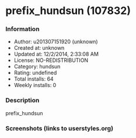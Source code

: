 # prefix_hundsun (107832)

### Information
- Author: u201307151920 (unknown)
- Created at: unknown
- Updated at: 12/2/2014, 2:33:08 AM
- License: NO-REDISTRIBUTION
- Category: hundsun
- Rating: undefined
- Total installs: 64
- Weekly installs: 0


### Description
prefix_hundsun


### Screenshots (links to userstyles.org)



